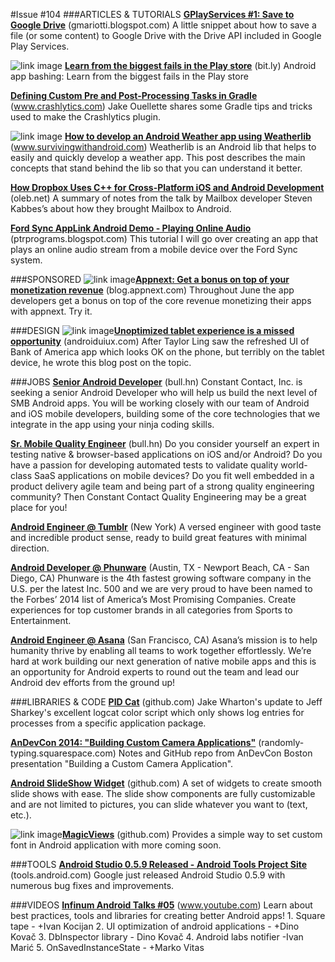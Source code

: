 #Issue #104
###ARTICLES & TUTORIALS
[**GPlayServices #1: Save to Google Drive**](http://gmariotti.blogspot.com/2014/05/gplayservices-1-save-to-google-drive.html) (gmariotti.blogspot.com)
A little snippet about how to save a file (or some content) to Google Drive with the Drive API included in Google Play Services.
 
![ link image	 	](http://awcntt-article-image.qiniudn.com/issue#104square_Bildschirmfoto_2014-06-01_um_15.59.50.png) [**Learn from the biggest fails in the Play store**](http://bit.ly/andbigfails) (bit.ly)
Android app bashing: Learn from the biggest fails in the Play store
 
[**Defining Custom Pre and Post-Processing Tasks in Gradle**](http://www.crashlytics.com/blog/defining-custom-pre-and-post-processing-tasks-in-gradle/) (www.crashlytics.com)
Jake Ouellette shares some Gradle tips and tricks used to make the Crashlytics plugin.
 
![ link image	 	](http://awcntt-article-image.qiniudn.com/issue#104square_Bildschirmfoto_2014-06-01_um_15.59.50.png) [**How to develop an Android Weather app using Weatherlib**](http://www.survivingwithandroid.com/2014/05/how-to-develop-android-weather-app.html) (www.survivingwithandroid.com)
Weatherlib is an Android lib that helps to easily and quickly develop a weather app. This post describes the main concepts that stand behind the lib so that you can understand it better.
 
[**How Dropbox Uses C++ for Cross-Platform iOS and Android Development**](http://oleb.net/blog/2014/05/how-dropbox-uses-cplusplus-cross-platform-development/) (oleb.net)
A summary of notes from the talk by Mailbox developer Steven Kabbesʼs about how they brought Mailbox to Android.
 
[**Ford Sync AppLink Android Demo - Playing Online Audio**](http://ptrprograms.blogspot.com/2014/05/ford-sync-applink-android-demo-playing.html) (ptrprograms.blogspot.com)
This tutorial I will go over creating an app that plays an online audio stream from a mobile device over the Ford Sync system.
 
###SPONSORED
![ link image	 	 ](http://awcntt-article-image.qiniudn.com/issue#104square_Bildschirmfoto_2014-06-01_um_16.02.34.png)[**Appnext: Get a bonus on top of your monetization revenue**](http://blog.appnext.com/?ref=adrw/2014/06/01/june-bonuses-are-here-get-500-on-top-of-your-monetization-revenue/) (blog.appnext.com)
Throughout June the app developers get a bonus on top of the core revenue monetizing their apps with appnext. Try it.
 
###DESIGN
![ link image	 	 ](http://awcntt-article-image.qiniudn.com/issue#104square_Bildschirmfoto_2014-06-01_um_16.04.05.png)[**Unoptimized tablet experience is a missed opportunity**](http://androiduiux.com/2014/05/30/unoptimized-tablet-experience/) (androiduiux.com)
After Taylor Ling saw the refreshed UI of Bank of America app which looks OK on the phone, but terribly on the tablet device, he wrote this blog post on the topic.
 
###JOBS
[**Senior Android Developer**](http://bull.hn/l/212X1/) (bull.hn)
Constant Contact, Inc. is seeking a senior Android Developer who will help us build the next level of SMB Android apps. You will be working closely with our team of Android and iOS mobile developers, building some of the core technologies that we integrate in the app using your ninja coding skills.
 
[**Sr. Mobile Quality Engineer**](http://bull.hn/l/212X0/) (bull.hn)
Do you consider yourself an expert in testing native & browser-based applications on iOS and/or Android? Do you have a passion for developing automated tests to validate quality world-class SaaS applications on mobile devices? Do you fit well embedded in a product delivery agile team and being part of a strong quality engineering community? Then Constant Contact Quality Engineering may be a great place for you!
 
[**Android Engineer @ Tumblr**](http://www.jobscore.com/jobs2/tumblr/android-engineer/aVgT38MQ0r4RdviGakNqq7?ref=rss&sid=68) (New York)
A versed engineer with good taste and incredible product sense, ready to build great features with minimal direction.
 
[**Android Developer @ Phunware**](http://www.phunware.com/company/careers/current-openings/) (Austin, TX - Newport Beach, CA - San Diego, CA)
Phunware is the 4th fastest growing software company in the U.S. per the latest Inc. 500 and we are very proud to have been named to the Forbes’ 2014 list of America’s Most Promising Companies. Create experiences for top customer brands in all categories from Sports to Entertainment.
 
[**Android Engineer @ Asana**](https://asana.com/jobs/software-engineer-mobile) (San Francisco, CA)
Asana’s mission is to help humanity thrive by enabling all teams to work together effortlessly. We’re hard at work building our next generation of native mobile apps and this is an opportunity for Android experts to round out the team and lead our Android dev efforts from the ground up!
 
###LIBRARIES & CODE
[**PID Cat**](https://github.com/JakeWharton/pidcat) (github.com)
Jake Wharton's update to Jeff Sharkey's excellent logcat color script which only shows log entries for processes from a specific application package.
 
[**AnDevCon 2014: "Building Custom Camera Applications"**](https://randomly-typing.squarespace.com/blog/2014/5/31/presentation-from-andevcon-2014) (randomly-typing.squarespace.com)
Notes and GitHub repo from AnDevCon Boston presentation "Building a Custom Camera Application".
 
[**Android SlideShow Widget**](https://github.com/marvinlabs/android-slideshow-widget) (github.com)
A set of widgets to create smooth slide shows with ease. The slide show components are fully customizable and are not limited to pictures, you can slide whatever you want to (text, etc.).
 
![ link image	 	 ](http://awcntt-article-image.qiniudn.com/issue#104square_Bildschirmfoto_2014-06-01_um_16.04.51.png)[**MagicViews**](https://github.com/ikocijan/MagicViews) (github.com)
Provides a simple way to set custom font in Android application with more coming soon.
 
###TOOLS
[**Android Studio 0.5.9 Released - Android Tools Project Site**](http://tools.android.com/recent/androidstudio059released) (tools.android.com)
Google just released Android Studio 0.5.9 with numerous bug fixes and improvements.
 
###VIDEOS
[**Infinum Android Talks #05**](https://www.youtube.com/watch?v=PS-4VZi750s) (www.youtube.com)
Learn about best practices, tools and libraries for creating better Android apps! 1. Square tape - +Ivan Kocijan  2. UI optimization of android applications - +Dino Kovač  3. DbInspector library - Dino Kovač 4. Android labs notifier -Ivan Marić 5. OnSavedInstanceState - +Marko Vitas 